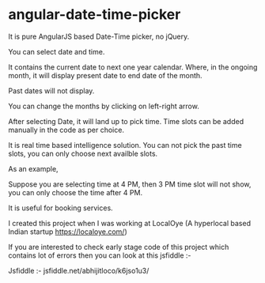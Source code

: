 # angular-date-time-picker

It is pure AngularJS based Date-Time picker, no jQuery. 

You can select date and time. 

It contains the current date to next one year calendar. Where, in the ongoing month, it will display present date to end date of the month. 

Past dates will not display. 

You can change the months by clicking on left-right arrow.

After selecting Date, it will land up to pick time. Time slots can be added manually in the code as per choice. 

It is real time based intelligence solution. You can not pick the past time slots, you can only choose next availble slots. 

As an example, 

Suppose you are selecting time at 4 PM, then 3 PM time slot will not show, you can only choose the time after 4 PM. 

It is useful for booking services. 

I created this project when I was working at LocalOye (A hyperlocal based Indian startup https://localoye.com/)

If you are interested to check early stage code of this project which contains lot of errors then you can look at this jsfiddle :- 

Jsfiddle :- jsfiddle.net/abhijitloco/k6jso1u3/

